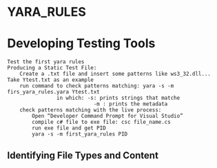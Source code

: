 # YARA_RULES
# Developing Testing Tools
	Test the first yara rules
	Producing a Static Test File:
		Create a .txt file and insert some patterns like ws3_32.dll... Take Ytest.txt as an example
		run command to check patterns matching: yara -s -m firs_yara_rules.yara Ytest.txt
					in which: -s: prints strings that matche
								-m : prints the metadata
		check patterns matching with the live process: 
			Open “Developer Command Prompt for Visual Studio”
			compile c# file to exe file: csc file_name.cs
			run exe file and get PID
			yara -s -m first_yara_rules PID
## Identifying File Types and Content
